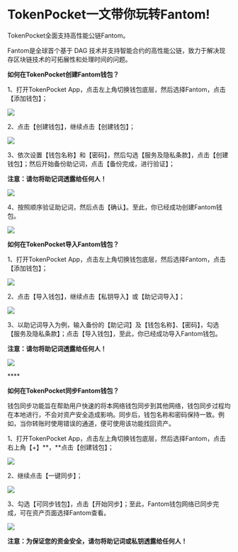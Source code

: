 # TokenPocket一文带你玩转Fantom!

TokenPocket全面支持高性能公链Fantom。

Fantom是全球首个基于 DAG 技术并支持智能合约的高性能公链，致力于解决现存区块链技术的可拓展性和处理时间的问题。

**如何在TokenPocket创建Fantom钱包？**

1、打开TokenPocket App，点击左上角切换钱包底层，然后选择Fantom，点击【添加钱包】；

![](../.gitbook/assets/1%20%2812%29.png)

2、点击【创建钱包】，继续点击【创建钱包】；

![](../.gitbook/assets/2%20%2814%29.png)

3、依次设置【钱包名称】和【密码】，然后勾选【服务及隐私条款】，点击【创建钱包】；然后开始备份助记词，点击【备份完成，进行验证】；

**注意：请勿将助记词透露给任何人！**

![](../.gitbook/assets/3%20%2811%29.png)

4、按照顺序验证助记词，然后点击【确认】。至此，你已经成功创建Fantom钱包。

![](../.gitbook/assets/4%20%289%29.png)

**如何在TokenPocket导入Fantom钱包？**

1、打开TokenPocket App，点击左上角切换钱包底层，然后选择Fantom，点击【添加钱包】；

![](../.gitbook/assets/1%20%2814%29.png)

2、点击【导入钱包】，继续点击【私钥导入】或【助记词导入】；

![](../.gitbook/assets/2%20%2812%29.png)

3、以助记词导入为例，输入备份的【助记词】及【钱包名称】、【密码】，勾选【服务及隐私条款】；点击【导入钱包】，至此，你已经成功导入Fantom钱包。

**注意：请勿将助记词透露给任何人！**

![](../.gitbook/assets/3%20%2810%29.png)

\*\*\*\*

**如何在TokenPocket同步Fantom钱包？**

钱包同步功能旨在帮助用户快速的将本网络钱包同步到其他网络，钱包同步过程均在本地进行，不会对资产安全造成影响。同步后，钱包名称和密码保持一致。例如，当你转账时使用错误的通道，便可使用该功能找回资产。

1、打开TokenPocket App，点击左上角切换钱包底层，然后选择Fantom，点击右上角【+】**，**点击【创建钱包】；

![](../.gitbook/assets/1%20%2813%29.png)

2、继续点击【一键同步】；

![](../.gitbook/assets/2%20%2811%29.png)

3、勾选【可同步钱包】，点击【开始同步】；至此，Fantom钱包网络已同步完成，可在资产页面选择Fantom查看。

![](../.gitbook/assets/3%20%2813%29.png)

**注意：为保证您的资金安全，请勿将助记词或私钥透露给任何人！**

